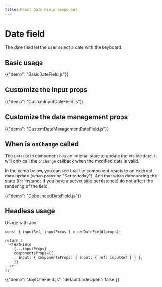 ```yaml
---
title: React Date Field component
---
```


# Date field

<p class="description">The date field let the user select a date with the keyboard.</p>

## Basic usage

{{"demo": "BasicDateField.js"}}

## Customize the input props

{{"demo": "CustomInputDateField.js"}}

## Customize the date management props

{{"demo": "CustomDateManagementDateField.js"}}

## When is `onChange` called

The `DateField` component has an internal state to update the visible date.
It will only call the `onChange` callback when the modified date is valid.

In the demo below, you can see that the component reacts to an external date update (when pressing "Set to today").
And that when debouncing the state (for instance if you have a server side persistence) do not affect the rendering of the field.

{{"demo": "DebouncedDateField.js"}}

## Headless usage

Usage with Joy

```tsx
const { inputRef, inputProps } = useDateField(props);

return (
  <TextField
    {...inputProps}
    componentsProps={{
      input: { componentsProps: { input: { ref: inputRef } } },
    }}
  />
);
```

{{"demo": "JoyDateField.js", "defaultCodeOpen": false }}
